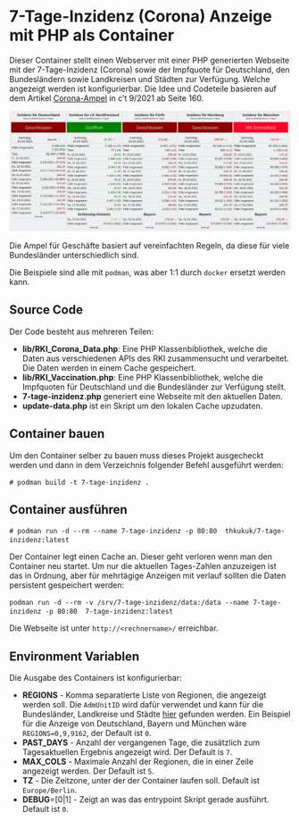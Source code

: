 # 7-Tage-Inzidenz (Corona) Anzeige mit PHP als Container

Dieser Container stellt einen Webserver mit einer PHP generierten Webseite mit
der 7-Tage-Inzidenz (Corona) sowie der Impfquote für Deutschland, den
Bundesländern sowie Landkreisen und Städten zur Verfügung. Welche angezeigt
werden ist konfigurierbar.
Die Idee und Codeteile basieren auf dem Artikel
[Corona-Ampel](https://ct.de/yw1c) in c’t 9/2021 ab Seite 160.

![Screenshot](Screenshot.png)

Die Ampel für Geschäfte basiert auf vereinfachten Regeln, da diese für viele
Bundesländer unterschiedlich sind.

Die Beispiele sind alle mit `podman`, was aber 1:1 durch `docker` ersetzt
werden kann.

## Source Code

Der Code besteht aus mehreren Teilen:

* **lib/RKI_Corona_Data.php**: Eine PHP Klassenbibliothek, welche die Daten aus verschiedenen APIs des RKI zusammensucht und verarbeitet. Die Daten werden in einem Cache gespeichert.
* **lib/RKI_Vaccination.php**: Eine PHP Klassenbibliothek, welche die Impfquoten für Deutschland und die Bundesländer zur Verfügung stellt.
* **7-tage-inzidenz.php** generiert eine Webseite mit den aktuellen Daten.
* **update-data.php** ist ein Skript um den lokalen Cache upzudaten.

## Container bauen

Um den Container selber zu bauen muss dieses Projekt ausgecheckt werden und
dann in dem Verzeichnis folgender Befehl ausgeführt werden:

```
# podman build -t 7-tage-inzidenz .
```

## Container ausführen

```
# podman run -d --rm --name 7-tage-inzidenz -p 80:80  thkukuk/7-tage-inzidenz:latest
```

Der Container legt einen Cache an. Dieser geht verloren wenn man den Container neu startet. Um nur die aktuellen Tages-Zahlen anzuzeigen ist das in Ordnung, aber für mehrtägige Anzeigen mit verlauf sollten die Daten persistent gespeichert werden:

```
podman run -d --rm -v /srv/7-tage-inzidenz/data:/data --name 7-tage-inzidenz -p 80:80  7-tage-inzidenz:latest
```

Die Webseite ist unter `http://<rechnername>/` erreichbar.

## Environment Variablen

Die Ausgabe des Containers ist konfigurierbar:

* **REGIONS** - Komma separatierte Liste von Regionen, die angezeigt werden soll. Die `AdmUnitID` wird dafür verwendet und kann für die Bundesländer, Landkreise und Städte [hier](https://www.arcgis.com/apps/mapviewer/index.html?layers=c093fe0ef8fd4707beeb3dc0c02c3381) gefunden werden. Ein Beispiel für die Anzeige von Deutschland, Bayern und München wäre `REGIONS=0,9,9162`, der Default ist `0`.
* **PAST_DAYS** - Anzahl der vergangenen Tage, die zusätzlich zum Tagesaktuellen Ergebnis angezeigt wird. Der Default is `7`.
* **MAX_COLS** - Maximale Anzahl der Regionen, die in einer Zeile angezeigt werden. Der Default ist `5`.
* **TZ** - Die Zeitzone, unter der der Container laufen soll. Default ist `Europe/Berlin`.
* **DEBUG**=[0|1] - Zeigt an was das entrypoint Skript gerade ausführt. Default ist `0`.
